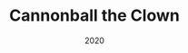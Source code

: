 ---
type: Unity Game
date: 2020
title: Cannonball the Clown
text: Created and coded Roguelite using procedural map generation. All artwork created painted using Aseprite.Game includes three distinct enemy types and a final boss. Click picture to play!
image: ../../static/images/thumbs/cannon.png
url: https://alexjadkins.itch.io/cannonball-the-clown
---